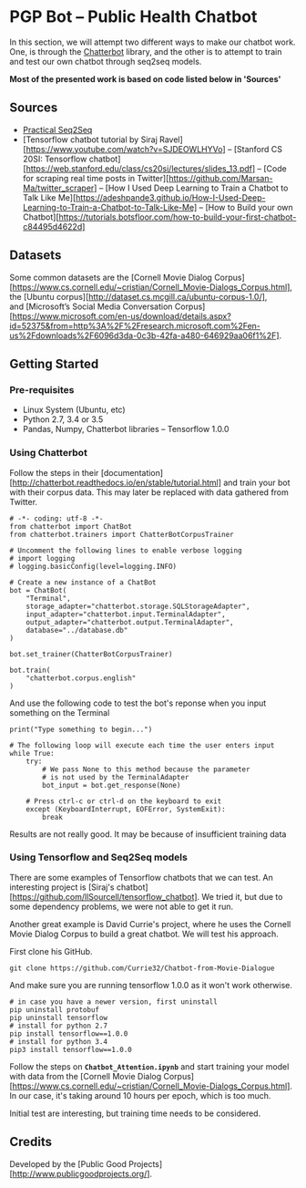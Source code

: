 # PGP Bot – Public Health Chatbot #

In this section, we will attempt two different ways to make our chatbot work. One, is through the [Chatterbot](https://chatterbot.readthedocs.io/en/stable/index.html) library, and the other is to attempt to train and test our own chatbot through seq2seq models.

**Most of the presented work is based on code listed below in 'Sources'**

## Sources ##
- [Practical Seq2Seq](http://suriyadeepan.github.io/2016-12-31-practical-seq2seq)
- [Tensorflow chatbot tutorial by Siraj Ravel][https://www.youtube.com/watch?v=SJDEOWLHYVo]
– [Stanford CS 20SI: Tensorflow chatbot][https://web.stanford.edu/class/cs20si/lectures/slides_13.pdf]
– [Code for scraping real time posts in Twitter][https://github.com/Marsan-Ma/twitter_scraper]
– [How I Used Deep Learning to Train a Chatbot to Talk Like Me][https://adeshpande3.github.io/How-I-Used-Deep-Learning-to-Train-a-Chatbot-to-Talk-Like-Me]
– [How to Build your own Chatbot][https://tutorials.botsfloor.com/how-to-build-your-first-chatbot-c84495d4622d]

## Datasets ##
Some common datasets are the [Cornell Movie Dialog Corpus][https://www.cs.cornell.edu/~cristian/Cornell_Movie-Dialogs_Corpus.html], the [Ubuntu corpus][http://dataset.cs.mcgill.ca/ubuntu-corpus-1.0/], and [Microsoft’s Social Media Conversation Corpus][https://www.microsoft.com/en-us/download/details.aspx?id=52375&from=http%3A%2F%2Fresearch.microsoft.com%2Fen-us%2Fdownloads%2F6096d3da-0c3b-42fa-a480-646929aa06f1%2F].

## Getting Started ##

### Pre-requisites ###

- Linux System (Ubuntu, etc)
- Python 2.7, 3.4 or 3.5
- Pandas, Numpy, Chatterbot libraries
– Tensorflow 1.0.0

### Using Chatterbot ###

Follow the steps in their [documentation][http://chatterbot.readthedocs.io/en/stable/tutorial.html] and train your bot with their corpus data. This may later be replaced with data gathered from Twitter.

```
# -*- coding: utf-8 -*-
from chatterbot import ChatBot
from chatterbot.trainers import ChatterBotCorpusTrainer

# Uncomment the following lines to enable verbose logging
# import logging
# logging.basicConfig(level=logging.INFO)

# Create a new instance of a ChatBot
bot = ChatBot(
    "Terminal",
    storage_adapter="chatterbot.storage.SQLStorageAdapter",
    input_adapter="chatterbot.input.TerminalAdapter",
    output_adapter="chatterbot.output.TerminalAdapter",
    database="../database.db"
)

bot.set_trainer(ChatterBotCorpusTrainer)

bot.train(
    "chatterbot.corpus.english"
)
```

And use the following code to test the bot's reponse when you input something on the Terminal

```
print("Type something to begin...")

# The following loop will execute each time the user enters input
while True:
    try:
        # We pass None to this method because the parameter
        # is not used by the TerminalAdapter
        bot_input = bot.get_response(None)

    # Press ctrl-c or ctrl-d on the keyboard to exit
    except (KeyboardInterrupt, EOFError, SystemExit):
        break
```

Results are not really good. It may be because of insufficient training data

### Using Tensorflow and Seq2Seq models ###

There are some examples of Tensorflow chatbots that we can test. An interesting project is [Siraj's chatbot][https://github.com/llSourcell/tensorflow_chatbot]. We tried it, but due to some dependency problems, we were not able to get it run.

Another great example is David Currie's project, where he uses the Cornell Movie Dialog Corpus to build a great chatbot. We will test his approach.

First clone his GitHub.

```
git clone https://github.com/Currie32/Chatbot-from-Movie-Dialogue
```

And make sure you are running tensorflow 1.0.0 as it won't work otherwise.

```
# in case you have a newer version, first uninstall
pip uninstall protobuf
pip uninstall tensorflow
# install for python 2.7
pip install tensorflow==1.0.0
# install for python 3.4
pip3 install tensorflow==1.0.0
```

Follow the steps on **`Chatbot_Attention.ipynb`** and start training your model with data from the [Cornell Movie Dialog Corpus][https://www.cs.cornell.edu/~cristian/Cornell_Movie-Dialogs_Corpus.html]. In our case, it's taking around 10 hours per epoch, which is too much.

Initial test are interesting, but training time needs to be considered.

## Credits ##

Developed by the [Public Good Projects][http://www.publicgoodprojects.org/].
